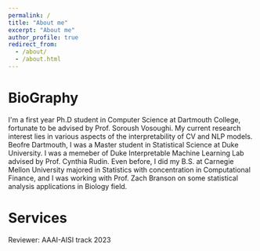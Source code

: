 ```yaml
---
permalink: /
title: "About me"
excerpt: "About me"
author_profile: true
redirect_from: 
  - /about/
  - /about.html
---
```


BioGraphy
======
I'm a first year Ph.D student in Computer Science at Dartmouth College, fortunate to be advised by Prof. Soroush Vosoughi. My current research interest
lies in various aspects of the interpretability of CV and NLP models. 
Beofre Dartmouth, I was a Master student in Statistical Science at Duke University. I was a memeber of Duke Interpretable Machine Learning Lab advised by Prof. Cynthia Rudin. Even before, I did my B.S. at Carnegie Mellon University majored in Statistics with concentration in Computational Finance, and I was working with 
Prof. Zach Branson on some statistical analysis applications in Biology field. 

Services
======
Reviewer: AAAI-AISI track 2023
